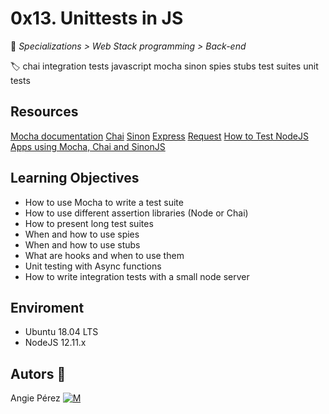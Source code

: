# 0x13. Unittests in JS

📂 _Specializations > Web Stack programming > Back-end_

🏷️ chai integration tests javascript mocha sinon spies stubs test suites unit tests

## Resources

[Mocha documentation](https://mochajs.org/)
[Chai](https://www.chaijs.com/api/)
[Sinon](https://sinonjs.org/releases/v7.5.0/)
[Express](https://expressjs.com/en/guide/routing.html)
[Request](https://www.npmjs.com/package/request)
[How to Test NodeJS Apps using Mocha, Chai and SinonJS](https://scotch.io/tutorials/how-to-test-nodejs-apps-using-mocha-chai-and-sinonjs)

## Learning Objectives

- How to use Mocha to write a test suite
- How to use different assertion libraries (Node or Chai)
- How to present long test suites
- When and how to use spies
- When and how to use stubs
- What are hooks and when to use them
- Unit testing with Async functions
- How to write integration tests with a small node server

## Enviroment

- Ubuntu 18.04 LTS
- NodeJS 12.11.x

## Autors 🎀

Angie Pérez [![M](https://upload.wikimedia.org/wikipedia/fr/thumb/c/c8/Twitter_Bird.svg/30px-Twitter_Bird.svg.png)](https://twitter.com/xiommyperez)
